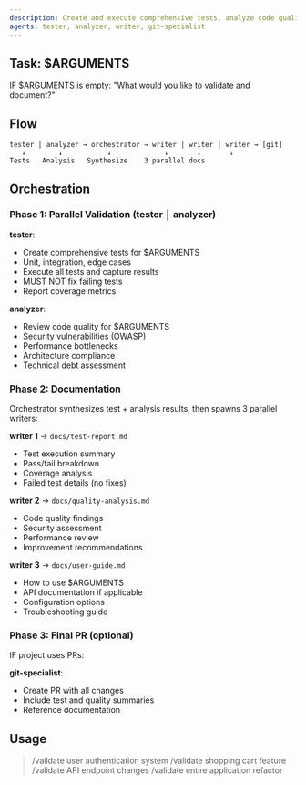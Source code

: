 ```yaml
---
description: Create and execute comprehensive tests, analyze code quality, and generate complete documentation
agents: tester, analyzer, writer, git-specialist
---
```


## Task: $ARGUMENTS

IF $ARGUMENTS is empty: "What would you like to validate and document?"

## Flow
```
tester │ analyzer → orchestrator → writer │ writer │ writer → [git]
   ↓        ↓           ↓             ↓       ↓       ↓
Tests   Analysis   Synthesize    3 parallel docs
```

## Orchestration

### Phase 1: Parallel Validation (tester │ analyzer)

**tester**:
- Create comprehensive tests for $ARGUMENTS
- Unit, integration, edge cases
- Execute all tests and capture results
- MUST NOT fix failing tests
- Report coverage metrics

**analyzer**:
- Review code quality for $ARGUMENTS  
- Security vulnerabilities (OWASP)
- Performance bottlenecks
- Architecture compliance
- Technical debt assessment

### Phase 2: Documentation

Orchestrator synthesizes test + analysis results, then spawns 3 parallel writers:

**writer 1** → `docs/test-report.md`
- Test execution summary
- Pass/fail breakdown
- Coverage analysis
- Failed test details (no fixes)

**writer 2** → `docs/quality-analysis.md`
- Code quality findings
- Security assessment  
- Performance review
- Improvement recommendations

**writer 3** → `docs/user-guide.md`
- How to use $ARGUMENTS
- API documentation if applicable
- Configuration options
- Troubleshooting guide

### Phase 3: Final PR (optional)

IF project uses PRs:

**git-specialist**:
- Create PR with all changes
- Include test and quality summaries
- Reference documentation

## Usage

> /validate user authentication system
> /validate shopping cart feature
> /validate API endpoint changes
> /validate entire application refactor